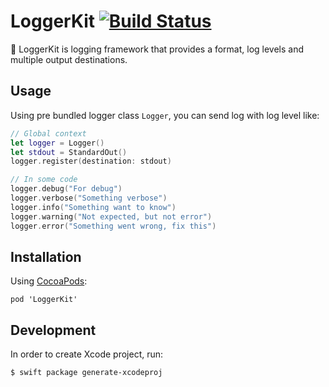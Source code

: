 # LoggerKit [![Build Status](https://travis-ci.com/ngtk/LoggerKit.svg?branch=master)](https://travis-ci.com/ngtk/LoggerKit)
🤖 LoggerKit is logging framework that provides a format, log levels and multiple output destinations.

## Usage
Using pre bundled logger class `Logger`, you can send log with log level like:

```swift
// Global context
let logger = Logger()
let stdout = StandardOut()
logger.register(destination: stdout)

// In some code
logger.debug("For debug")
logger.verbose("Something verbose")
logger.info("Something want to know")
logger.warning("Not expected, but not error")
logger.error("Something went wrong, fix this")
```


## Installation
Using [CocoaPods](https://cocoapods.org/):

```
pod 'LoggerKit'
```

## Development
In order to create Xcode project, run:

```
$ swift package generate-xcodeproj
```
